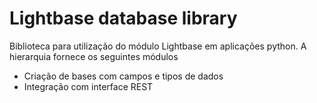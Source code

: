 Lightbase database library
===================

Biblioteca para utilização do módulo Lightbase em aplicações python. A hierarquia fornece os seguintes módulos

* Criação de bases com campos e tipos de dados
* Integração com interface REST
